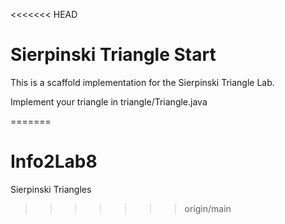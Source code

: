 <<<<<<< HEAD
# Sierpinski Triangle Start

This is a scaffold implementation for the 
Sierpinski Triangle Lab.

Implement your triangle
in triangle/Triangle.java


=======
# Info2Lab8
Sierpinski Triangles
>>>>>>> origin/main
